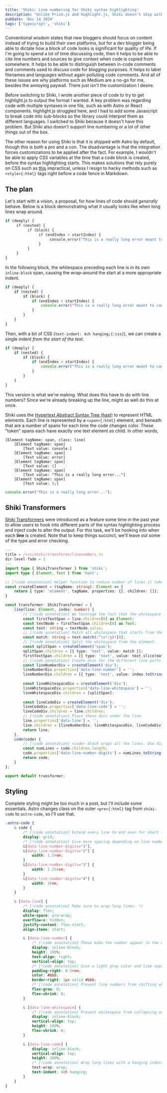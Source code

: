 ```yaml
---
title: 'Shiki: Line numbering for Shiki syntax highlighting'
description: "Unlike Prism.js and Highlight.js, Shiki doesn't ship with line numbering out of the box. Here's how I implemented it."
pubDate: 'Dec 14 2024'
tags: ['typescript', 'shiki']
---
```

Conventional wisdom states that new bloggers should focus on content instead of trying to build their own platforms, but for a dev blogger being able to dictate how a block of code looks is significant for quality of life. If I'm going to spend a lot of time discussing code, then it helps to be able to cite line numbers and sources to give context when code is copied from somewhere. It helps to be able to distinguish between in-code comments and comments used to discuss code for blogging purposes. It helps to label filenames and languages without again polluting code comments. And all of these issues are why platforms such as Medium are a no-go for me, besides the annoying paywall. There just isn't the customization I desire.

Before switching to Shiki, I wrote another piece of code to try to get highlight.js to output the format I wanted. A key problem was regarding code with multiple syntaxes in one file, such as with Astro or React components. highlight.js struggled here, and I had to add some Javascript to break code into sub-blocks so the library could interpret them as different languages. I switched to Shiki because it doesn't have this problem. But Shiki also doesn't support line numbering or a lot of other things out of the box.

The other reason for using Shiki is that it is shipped with Astro by default, though this is both a pro and a con. The disadvantage is that the integration forces customizations to be applied after the fact. For example, I wouldn't be able to apply CSS variables at the time that a code block is created, before the syntax highlighting starts. This makes solutions that rely purely on CSS such as [this](https://github.com/shikijs/shiki/issues/3#issuecomment-881312748) impractical, unless I resign to hacky methods such as `<style>{:html}` tags right before a code fence in Markdown.

## The plan

Let's start with a vision, a proposal, for how lines of code should _generally_ behave. Below is a block demonstrating what it usually looks like when long lines wrap around.

<style>
    .line-numbers-2024-12-20 [data-line-code-pre-ws] {
        display: inline;
        box-sizing: border-box;
        border: 2px solid rgb(204 117 117);
        background-color: rgb(204 117 117 / 0.2);
    }
    .line-numbers-2024-12-20 [data-line-code] {
        text-indent: 0;
    }
</style>
```javascript add-classes = line-numbers-2024-12-20
if (deeply) {
     if (nested) {
          if (block) {
               if (endIndex < startIndex) {
                    console.error("This is a really long error meant to cause the line to wrap around and around, making many code blocks look like crap.");
               }
          }
     }
}
```
In the following block, the whitespace preceding each line is in its own `inline-block` span, causing the wrap-around the start at a more appropriate indent.
```javascript add-classes = line-numbers-2024-12-20
if (deeply) {
    if (nested) {
        if (block) {
            if (endIndex < startIndex) {
                console.error("This is a really long error meant to cause the line to wrap around and around, making many code blocks look like crap.");
            }
        }
    }
}
```
Then, with a bit of CSS (`text-indent: 4ch hanging;{:css}`), we can create a single indent _from the start of the text_.
<style>
    .line-numbers-2024-12-20.latest-2024-12-20 [data-line-code] {
        text-indent: 4ch hanging;
    }
</style>
```javascript add-classes = line-numbers-2024-12-20 latest-2024-12-20
if (deeply) {
    if (nested) {
        if (block) {
            if (endIndex < startIndex) {
                console.error("This is a really long error meant to cause the line to wrap around and around, making many code blocks look like crap.");
            }
        }
    }
}
```
This version is what we're making. What does this have to do with line numbers? Since we're already breaking up the line, might as well do this at once.

Shiki uses the [Hypertext Abstract Syntax Tree (hast)](https://github.com/syntax-tree/hast) to represent HTML elements. Each line is represented by a `<span>{:html}` element, and beneath that are a number of spans for each time the code changes color. These "token" spans each have exactly one text element as child. In other words,
```plaintext
[Element tagName: span, class: line]
    [Element tagName: span]
        [Text value: console.]
    [Element tagName: span]
        [Text value: error]
    [Element tagName: span]
        [Text value: (]
    [Element tagName: span]
        [Text value: "This is a really long error..."]
    [Element tagName: span]
        [Text value: );]
```
<style>
    .boxes-2024-12-20 [data-line-code] span {
        box-sizing: border-box;
        @media (prefers-color-scheme: light) {
            opacity: 0.8;
            border: 1px solid var(--shiki-light);
        }
        @media (prefers-color-scheme: dark) {
            border: 2px solid var(--shiki-dark);
        }

        &[data-line-space] {
            border: 0;
        }
    }
</style>
```javascript add-classes = line-numbers-2024-12-20 boxes-2024-12-20
console.error("This is a really long error...");
```
## Shiki Transformers
[Shiki Transformers](https://shiki.style/guide/transformers) were introduced as a feature some time in the past year to allow users to hook into different parts of the syntax highlighting process and inject code to alter the output. For this task, we'll be hooking into when each **line** is created. Note that to keep things succinct, we'll leave out some of the type and error checking.
```typescript meta=---
---
title = /src/shiki/transforms/linenumbers.ts
dir-level-fade = 1
---
import type { ShikiTransformer } from 'shiki';
import type { Element, Text } from 'hast';

// [!code annotation] Helper function to reduce number of lines it takes to create an element.
const createElement = (tagName: string): Element => {
    return { type: 'element', tagName, properties: {}, children: []};
}

const transformer: ShikiTransformer = {
    line(line: Element, index: number) {
        // [!code annotation] We leverage the fact that the whitespace at beginnings of lines are always attached to the first color of code.
        const firstTextSpan = line.children[0] as Element;
        const textNode = firstTextSpan.children[0] as Text;
        const text: string = textNode.value;
        // [!code annotation] Match all whitespace that starts from the beginning of the text. 
        const match: string = text.match(/^\s*/g)![0];
        // [!code annotation] Split the whitespace from the element.
        const splitSpan = createElement('span');
        splitSpan.children = [{ type: 'text', value: match }];
        firstTextSpan.children = [{ type: 'text', value: text.slice(match.length)}];
        // [!code annotation] Create divs for the different line parts.
        const lineNumberDiv = createElement('div');
        lineNumberDiv.properties['data-line-number'] = '';
        lineNumberDiv.children = [{ type: 'text', value: index.toString() }];
        
        const lineWhitespaceDiv = createElement('div');
        lineWhitespaceDiv.properties['data-line-whitespace'] = '';
        lineWhitespaceDiv.children = [splitSpan];
        
        const lineCodeDiv = createElement('div');
        lineCodeDiv.properties['data-line-code'] = '';
        lineCodeDiv.children = line.children;
        // [!code annotation] Place these divs under the line.
        line.properties['data-line'] = '';
        line.children = [lineNumberDiv, lineWhitespaceDiv, lineCodeDiv];
        return line;
    },
    code(code) {
        // [!code annotation] <code> block wraps all the lines. Use digits to set styling.
        const numLines = code.children.length;
        code.properties['data-line-number-digits'] = numLines.toString();
        return code;
    }
};

export default transformer;
```

## Styling
Complete styling might be too much in a post, but I'll include some essentials. Astro changes class on the outer `<pre>{:html}` tag from `shiki-code` to `astro-code`, so I'll use that.
```css
.astro-code {
    & code {
        /* [!code annotation] Extend every line to end even for short lines. */
        display: grid;
        /* [!code annotation] Give more spacing depending on line numbering digits. */
        &[data-line-number-digits="1"],
        &[data-line-number-digits="2"] {
            width: 1.5rem;
        }
        &[data-line-number-digits="3"] {
            width: 2.25rem;
        }
        &[data-line-number-digits="4"] {
            width: 3rem;
        }
    }

    & [data-line] {
        /* [!code annotation] Make sure to wrap long lines. */
        display: flex;
        white-space: pre-wrap;
        overflow-x: hidden;
        justify-content: flex-start;
        align-items: start;

        & [data-line-number] {
            /* [!code annotation] These make the number appear in the upper right of a line (in case of a wrapped line). */
            display: inline-block;
            height: 100%;
            text-align: right;
            vertical-align: top;
            /* [!code annotation] Give a light gray color and line separating the numbering. Realistically, use @media for dark themes. */
            padding-right: 0.5rem;
            color: #bbb;
            border-right: 1px solid #bbb;
            /* [!code annotation] Prevent line numbers from shifting when browser width is adjusted. */
            flex-grow: 0;
			flex-shrink: 0;
        }

        & [data-line-whitespace] {
            /* [!code annotation] Prevent whitespace from collapsing on small screens. */
            display: inline-block;
            vertical-align: top;
            height: 100%;
            flex-shrink: 0;
        }

        & [data-line-code] {
            display: inline-block;
            vertical-align: top;
            height: 100%;
            /* [!code annotation] Wrap long lines with a hanging indent. */
            text-wrap: wrap;
            text-indent: 4ch hanging;
        }
    }
}
```